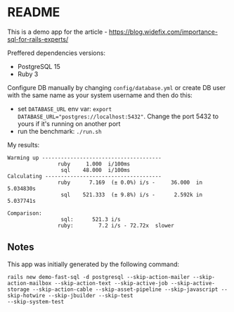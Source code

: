 # README

This is a demo app for the article - https://blog.widefix.com/importance-sql-for-rails-experts/

Preffered dependencies versions:
- PostgreSQL 15
- Ruby 3

Configure DB manually by changing `config/database.yml` or create DB user with the same name as your system username and then do this:

- set `DATABASE_URL` env var: `export DATABASE_URL="postgres://localhost:5432"`. Change the port 5432 to yours if it's running on another port
- run the benchmark: `./run.sh`

My results:

```
Warming up --------------------------------------
                ruby     1.000  i/100ms
                 sql    48.000  i/100ms
Calculating -------------------------------------
                ruby      7.169  (± 0.0%) i/s -     36.000  in   5.034830s
                 sql    521.333  (± 9.8%) i/s -      2.592k in   5.037741s

Comparison:
                 sql:      521.3 i/s
                ruby:        7.2 i/s - 72.72x  slower
```

## Notes

This app was initially generated by the following command:

```
rails new demo-fast-sql -d postgresql --skip-action-mailer --skip-action-mailbox --skip-action-text --skip-active-job --skip-active-storage --skip-action-cable --skip-asset-pipeline --skip-javascript --skip-hotwire --skip-jbuilder --skip-test
--skip-system-test
```
